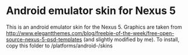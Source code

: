Android emulator skin for Nexus 5
=================================

This is an android emulator skin for the Nexus 5. Graphics are taken from http://www.elegantthemes.com/blog/freebie-of-the-week/free-open-source-nexus-5-psd-templates (and slightly modified by me).
To install, copy this folder to <pathToAndroidSDK>/platforms/android-<version>/skins

